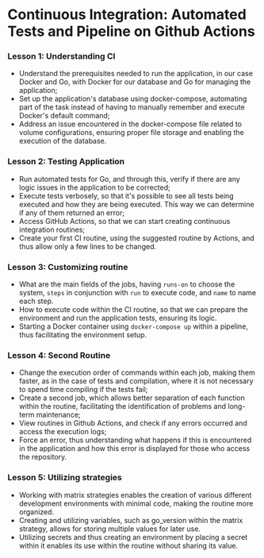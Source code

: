 # Continuous Integration: Automated Tests and Pipeline on Github Actions

### Lesson 1: Understanding CI

- Understand the prerequisites needed to run the application, in our case Docker and Go, with Docker for our database and Go for managing the application;
- Set up the application's database using docker-compose, automating part of the task instead of having to manually remember and execute Docker's default command;
- Address an issue encountered in the docker-compose file related to volume configurations, ensuring proper file storage and enabling the execution of the database.

### Lesson 2: Testing Application

- Run automated tests for Go, and through this, verify if there are any logic issues in the application to be corrected;
- Execute tests verbosely, so that it's possible to see all tests being executed and how they are being executed. This way we can determine if any of them returned an error;
- Access GitHub Actions, so that we can start creating continuous integration routines;
- Create your first CI routine, using the suggested routine by Actions, and thus allow only a few lines to be changed.

### Lesson 3: Customizing routine

- What are the main fields of the jobs, having `runs-on` to choose the system, `steps` in conjunction with `run` to execute code, and `name` to name each step.
- How to execute code within the CI routine, so that we can prepare the environment and run the application tests, ensuring its logic.
- Starting a Docker container using `docker-compose up` within a pipeline, thus facilitating the environment setup.

### Lesson 4: Second Routine

- Change the execution order of commands within each job, making them faster, as in the case of tests and compilation, where it is not necessary to spend time compiling if the tests fail;
- Create a second job, which allows better separation of each function within the routine, facilitating the identification of problems and long-term maintenance;
- View routines in Github Actions, and check if any errors occurred and access the execution logs;
- Force an error, thus understanding what happens if this is encountered in the application and how this error is displayed for those who access the repository.

### Lesson 5: Utilizing strategies

- Working with matrix strategies enables the creation of various different development environments with minimal code, making the routine more organized.
- Creating and utilizing variables, such as go_version within the matrix strategy, allows for storing multiple values for later use.
- Utilizing secrets and thus creating an environment by placing a secret within it enables its use within the routine without sharing its value.
